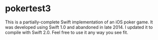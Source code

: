 # pokertest3

This is a partially-complete Swift implementation of an iOS poker game. It was developed using Swift 1.0 and abandoned in late 2014. I updated it to compile with Swift 2.0. Feel free to use it any way you see fit.
